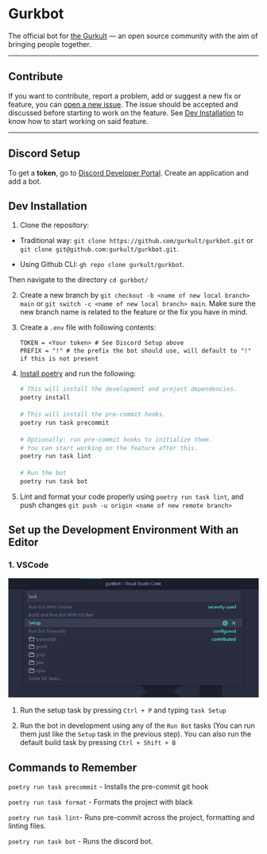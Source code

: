 # Gurkbot

The official bot for [the Gurkult](https://gurkult.com/discord) — an open source community with the aim of bringing people together.

---

## Contribute

If you want to contribute, report a problem, add or suggest a new fix or feature, you can [open a new issue](https://github.com/gurkult/gurkbot/issues/new/choose). The issue should be accepted and discussed before starting to work on the feature. See [Dev Installation](#Dev-Installation) to know how to start working on said feature.

---

## Discord Setup

To get a **token**, go to [Discord Developer Portal](https://discord.com/developers/applications). Create an application and add a bot.

## Dev Installation

1. Clone the repository:
- Traditional way: `git clone https://github.com/gurkult/gurkbot.git` or `git clone git@github.com:gurkult/gurkbot.git`.

- Using Github CLI: `gh repo clone gurkult/gurkbot`.

Then navigate to the directory `cd gurkbot/`

2. Create a new branch by `git checkout -b <name of new local branch> main` or `git switch -c <name of new local branch> main`. Make sure the new branch name is related to the feature or the fix you have in mind.

3. Create a `.env` file with following contents:

   ```text
   TOKEN = <Your token> # See Discord Setup above
   PREFIX = "!" # the prefix the bot should use, will default to "!" if this is not present
   ```

4. [Install poetry](https://python-poetry.org/docs/#installation) and run the following:

   ```sh
   # This will install the development and project dependencies.
   poetry install

   # This will install the pre-commit hooks.
   poetry run task precommit

   # Optionally: run pre-commit hooks to initialize them.
   # You can start working on the feature after this.
   poetry run task lint

   # Run the bot
   poetry run task bot

   ```

5. Lint and format your code properly using `poetry run task lint`, and push changes `git push -u origin <name of new remote branch>`

## Set up the Development Environment With an Editor

### 1. VSCode
<img src="assets/task.png"></img>

1. Run the setup task by pressing `Ctrl + P` and typing `task Setup`

2. Run the bot in development using any of the `Run Bot` tasks (You can run them just like the
`Setup` task in the previous step). You can also run the default build task
by pressing `Ctrl + Shift + B`

## Commands to Remember
`poetry run task precommit` - Installs the pre-commit git hook

`poetry run task format` - Formats the project with black

`poetry run task lint`- Runs pre-commit across the project, formatting and linting files.

`poetry run task bot` - Runs the discord bot.

